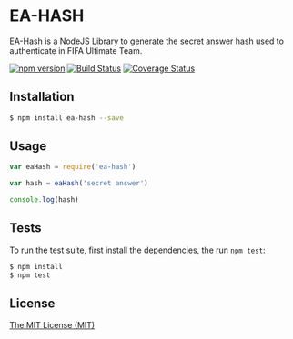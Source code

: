 # EA-HASH

EA-Hash is a NodeJS Library to generate the secret answer hash used to
authenticate in FIFA Ultimate Team.

[![npm version](https://badge.fury.io/js/ea-hash.svg)](http://badge.fury.io/js/ea-hash)
[![Build Status](https://travis-ci.org/legiao/ea-hash.svg?branch=master)](https://travis-ci.org/legiao/ea-hash)
[![Coverage Status](https://coveralls.io/repos/legiao/ea-hash/badge.svg?branch=master)](https://coveralls.io/r/legiao/ea-hash?branch=master)


## Installation

```sh
$ npm install ea-hash --save
```


## Usage

```javascript
var eaHash = require('ea-hash')

var hash = eaHash('secret answer')

console.log(hash)
```


## Tests

To run the test suite, first install the dependencies, the run `npm test`:

```bash
$ npm install
$ npm test
```


## License

[The MIT License (MIT)](./LICENSE)
